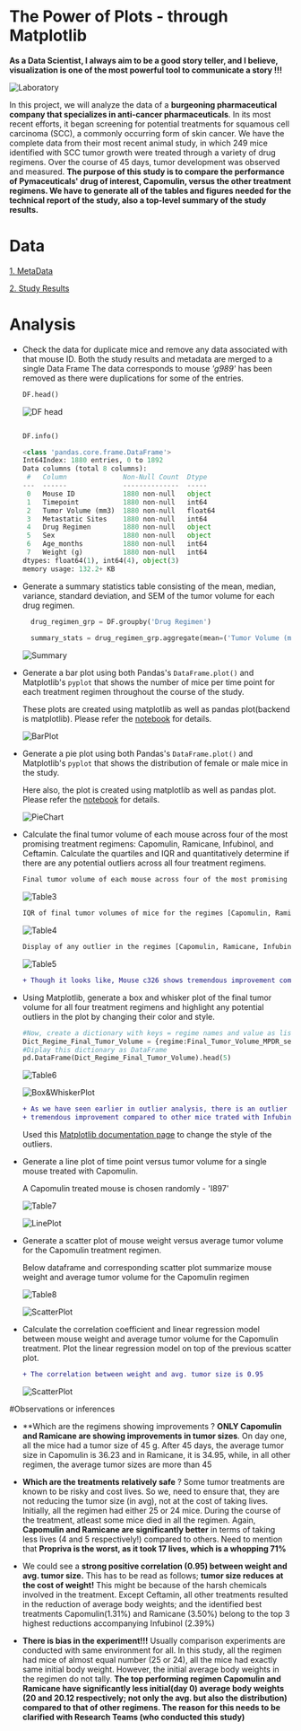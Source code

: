 # The Power of Plots - through Matplotlib

<strong>As a Data Scientist, I  always aim to be a good story teller,  and  I believe,  visualization is one of the most powerful tool to communicate a story !!!</strong>

![Laboratory](Images/Laboratory.jpg)

In this project, we will analyze the data of a <strong>burgeoning pharmaceutical company that specializes in anti-cancer pharmaceuticals</strong>. In its most recent efforts, it began screening for potential treatments for squamous cell carcinoma (SCC), a commonly occurring form of skin cancer. We have the complete data from their most recent animal study, in which 249 mice identified with SCC tumor growth were treated through a variety of drug regimens. Over the course of 45 days, tumor development was observed and measured. <strong>The purpose of this study is to compare the performance of Pymaceuticals' drug of interest, Capomulin, versus the other treatment regimens. We have to generate all of the tables and figures needed for the technical report of the study, also a top-level summary of the study results.</strong> 

# Data
[1. MetaData](Pymaceuticals/data/Mouse_metadata.csv)

[2. Study Results](Pymaceuticals/data/Study_results.csv)

# Analysis


* Check the data for duplicate mice and remove any data associated with that mouse ID.
  Both the study results and metadata are merged to a single Data Frame
  The data corresponds to mouse <i>'g989'</i> has been removed as there were duplications for some of the entries.
  
  ``` python
  DF.head()
  ```
  ![DF head](Images/table1.png)
  ``` python
  
  DF.info()
  
  <class 'pandas.core.frame.DataFrame'>
  Int64Index: 1880 entries, 0 to 1892
  Data columns (total 8 columns):
   #   Column              Non-Null Count  Dtype  
  ---  ------              --------------  -----  
   0   Mouse ID            1880 non-null   object 
   1   Timepoint           1880 non-null   int64  
   2   Tumor Volume (mm3)  1880 non-null   float64
   3   Metastatic Sites    1880 non-null   int64  
   4   Drug Regimen        1880 non-null   object 
   5   Sex                 1880 non-null   object 
   6   Age_months          1880 non-null   int64  
   7   Weight (g)          1880 non-null   int64  
  dtypes: float64(1), int64(4), object(3)
  memory usage: 132.2+ KB
  ```

* Generate a summary statistics table consisting of the mean, median, variance, standard deviation, and SEM of the tumor volume for each drug regimen.

  ``` python
    drug_regimen_grp = DF.groupby('Drug Regimen')
    
    summary_stats = drug_regimen_grp.aggregate(mean=('Tumor Volume (mm3)', 'mean'), median=('Tumor Volume (mm3)', 'median'), variance=('Tumor Volume (mm3)', lambda x:np.var(x, ddof=1)), std_dev = ('Tumor Volume (mm3)', lambda x:np.std(x, ddof=1)), sem = (('Tumor Volume (mm3)', lambda x: st.sem(x, ddof=1))))                  

  ```
  ![Summary](Images/table2.png)




* Generate a bar plot using both Pandas's `DataFrame.plot()` and Matplotlib's `pyplot` that shows  the number of mice per time point for each treatment regimen throughout the course of the study.

  These plots are created using matplotlib as well as pandas plot(backend is matplotlib). Please refer the [notebook](Pymaceuticals/pymaceuticals.ipynb) for details. 
  
  ![BarPlot](Images/graph1.png)
  

* Generate a pie plot using both Pandas's `DataFrame.plot()` and Matplotlib's `pyplot` that shows the distribution of female or male mice in the study.

  Here also, the plot is created using matplotlib as well as pandas plot. Please refer the [notebook](Pymaceuticals/pymaceuticals.ipynb) for details. 
  
  ![PieChart](Images/graph2.png)

* Calculate the final tumor volume of each mouse across four of the most promising treatment regimens: Capomulin, Ramicane, Infubinol, and Ceftamin. Calculate the quartiles and IQR and quantitatively determine if there are any potential outliers across all four treatment regimens.

  ``` diff
  Final tumor volume of each mouse across four of the most promising treatment regimens [Capomulin, Ramicane, Infubinol, Ceftamin]
  ```
  ![Table3](Images/table3.png)
  
  ``` diff
  IQR of final tumor volumes of mice for the regimes [Capomulin, Ramicane, Infubinol, Ceftamin]
  ```
  ![Table4](Images/table4.png)
  
  ``` diff
  Display of any outlier in the regimes [Capomulin, Ramicane, Infubinol, Ceftamin]
  ```
  ![Table5](Images/table5.png)
    
  ``` diff
  + Though it looks like, Mouse c326 shows tremendous improvement compared to other mice treated with Infubinol, the fact is, c326 appears to be died within 5 days after significant reduction of tumor size
  ```
* Using Matplotlib, generate a box and whisker plot of the final tumor volume for all four treatment regimens and highlight any potential outliers in the plot by changing their color and style.
  
  ``` python
  #Now, create a dictionary with keys = regime names and value as list of Final Tumor Volume (mm3). Easy peasy with dictionary comprehension !!
  Dict_Regime_Final_Tumor_Volume = {regime:Final_Tumor_Volume_MPDR_sel[Final_Tumor_Volume_MPDR_sel['Drug Regimen']==regime]     ['Final Tumor Volume (mm3)'].to_list() for regime in Final_Tumor_Volume_MPDR_sel['Drug Regimen'].unique()} 
  #Diplay this dictionary as DataFrame
  pd.DataFrame(Dict_Regime_Final_Tumor_Volume).head(5)
  ```
  
  ![Table6](Images/table6.png)
  
  ![Box&WhiskerPlot](Images/graph3.png)
  
  ``` diff
  + As we have seen earlier in outlier analysis, there is an outlier (mouse c326) which shows 
  + tremendous improvement compared to other mice trated with Infubinol
  ```
  
  Used this [Matplotlib documentation page](https://matplotlib.org/gallery/pyplots/boxplot_demo_pyplot.html#sphx-glr-gallery-pyplots-boxplot-demo-pyplot-py) to change the style of the outliers.

* Generate a line plot of time point versus tumor volume for a single mouse treated with Capomulin.
  
  A Capomulin treated mouse is chosen randomly - 'I897'
  
  ![Table7](Images/table7.png)
  
  ![LinePlot](Images/graph4.png)

* Generate a scatter plot of mouse weight versus average tumor volume for the Capomulin treatment regimen.

  Below dataframe and corresponding scatter plot summarize mouse weight and average tumor volume for the Capomulin regimen
  
  ![Table8](Images/table8.png)
  
  ![ScatterPlot](Images/graph5.png)
  

* Calculate the correlation coefficient and linear regression model between mouse weight and average tumor volume for the Capomulin treatment. Plot the linear regression model on top of the previous scatter plot.

  ```diff
  + The correlation between weight and avg. tumor size is 0.95
  ```
  ![ScatterPlot](Images/graph6.png)


#Observations or inferences

* **Which are the regimens showing improvements ?
  **ONLY Capomulin and Ramicane are showing improvements in tumor sizes**. On day one, all the mice had a tumor size of 45 g. After 45 days, the average tumor size in Capomulin is 36.23 and in Ramicane, it is 34.95, while, in all other regimen, the average tumor sizes are more than 45
  
  
* **Which are the treatments relatively safe** ?
  Some tumor treatments are known to be risky and cost lives. So we, need to ensure that, they are not reducing the tumor size (in avg), not at the cost of taking lives. Initially, all the regimen had either 25 or 24 mice. During the course of the treatment, atleast some mice died in all the regimen. Again, **Capomulin and Ramicane are significantly better** in terms of taking less lives (4 and 5 respectively!) compared to others. Need to mention that **Propriva is the worst, as it took 17 lives, which is a whopping 71%**
  
  
* We could see a **strong positive correlation (0.95) between weight and avg. tumor size.** This has to be read as follows; **tumor size reduces at the cost of weight!** This might be because of the harsh chemicals involved in the treatment. Except Ceftamin, all other treatments resulted in the reduction of average body weights; and the identified best treatments Capomulin(1.31%) and Ramicane (3.50%) belong to the top 3 highest reductions accompanying Infubinol (2.39%)

 
* **There is bias in the experiment!!!** Usually comparison experiments are conducted with same environment for all. In this study, all the regimen had mice of almost equal number (25 or 24), all the mice had exactly same initial body weight. However, the initial average body weights in the regimen do not tally. **The top performing regimen Capomulin and Ramicane have significantly less initial(day 0) average body weights (20 and 20.12 respectively; not only the avg. but also the distribution) compared to that of other regimens. The reason for this needs to be clarified with Research Teams (who conducted this study)**


